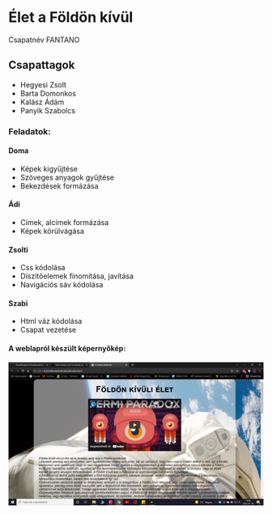 # Élet a Földön kívül
Csapatnév FANTANO 
## Csapattagok
- Hegyesi Zsolt
- Barta Domonkos
- Kalász Ádám
- Panyik Szabolcs

### Feladatok: 
#### Doma
- Képek kigyűjtése
- Szöveges anyagok gyűjtése
- Bekezdések formázása

#### Ádi
- Címek, alcímek formázása
- Képek körülvágása

#### Zsolti
- Css kódolása
- Díszítőelemek finomítása, javítása
- Navigációs sáv kódolása

#### Szabi
- Html váz kódolása
- Csapat vezetése

#### A weblapról készült képernyőkép:
![image](https://github.com/PanyikSzabolcs/PanyikSzabolcs.github.io/blob/main/foldonkivuli/Foldonkivuli.png)
